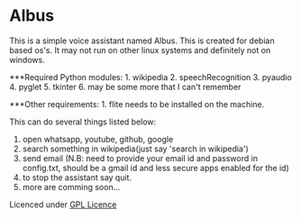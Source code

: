 # Albus

This is a simple voice assistant named Albus. This is created for debian based os's. It may not run on other linux systems and definitely not on windows.

\*\*\*Required Python modules: 1. wikipedia 2. speechRecognition 3. pyaudio 4. pyglet 5. tkinter 6. may be some more that I can't remember

\*\*\*Other requirements: 1. flite needs to be installed on the machine.

This can do several things listed below:

1. open whatsapp, youtube, github, google
2. search something in wikipedia(just say 'search <something> in wikipedia')
3. send email (N.B: need to provide your email id and password in config.txt, should be a gmail id and less secure apps enabled for the id)
4. to stop the assistant say quit.
5. more are comming soon...

Licenced under [GPL Licence](COPYING)
